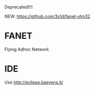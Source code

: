 Deprecated!!!!

NEW: https://github.com/3s1d/fanet-stm32



# FANET
Flying Adhoc Network

# IDE
Use http://eclipse.baeyens.it/
